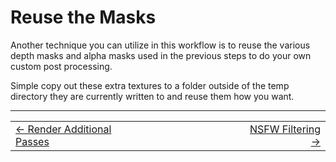 # Reuse the Masks

Another technique you can utilize in this workflow is to reuse the various depth masks and alpha masks used in the previous steps to do your own custom post processing.

Simple copy out these extra textures to a folder outside of the temp directory they are currently written to and reuse them how you want.

----
<div align="center">
  <table>
    <tr>
      <td align="left"><a href="./27_render_passes.md">&larr; Render Additional Passes</a></td>
      <td align="center">⠀⠀⠀⠀⠀⠀⠀⠀                    ⠀⠀⠀⠀⠀⠀       </td>
      <td align="right"><a href="./29_nsfw_filters.md">NSFW Filtering &rarr;</a></td>
    </tr>
  </table>
</div>
